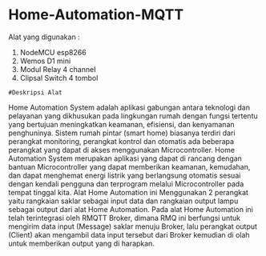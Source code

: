 # Home-Automation-MQTT

Alat yang digunakan :
  1. NodeMCU esp8266
  2. Wemos D1 mini
  3. Modul Relay 4 channel
  4. Clipsal Switch 4 tombol
  
  
	#Deskripsi Alat
Home Automation System adalah aplikasi gabungan antara teknologi dan pelayanan yang dikhusukan pada lingkungan rumah dengan fungsi tertentu yang bertujuan meningkatkan keamanan, efisiensi, dan kenyamanan penghuninya. Sistem rumah pintar (smart home) biasanya terdiri dari perangkat monitoring, perangkat kontrol dan otomatis ada beberapa perangkat yang dapat di akses menggunakan Microcontroller.
Home Automation System merupakan aplikasi yang dapat di rancang dengan bantuan Microcontroller yang dapat memberikan keamanan, kemudahan, dan dapat menghemat energi listrik yang berlangsung otomatis sesuai dengan kendali pengguna dan terprogram melalui Microcontroller pada tempat tinggal kita.
Alat Home Automation ini Menggunakan 2 perangkat yaitu rangkaian saklar sebagai input data dan rangkaian output lampu sebagai output dari alat Home Automation. Pada alat Home Automation ini telah terintegrasi oleh RMQTT Broker, dimana RMQ ini berfungsi untuk mengirim data input (Message) saklar menuju Broker, lalu perangkat output (Client) akan mengambil data input tersebut dari Broker kemudian di olah untuk memberikan output yang di harapkan.
